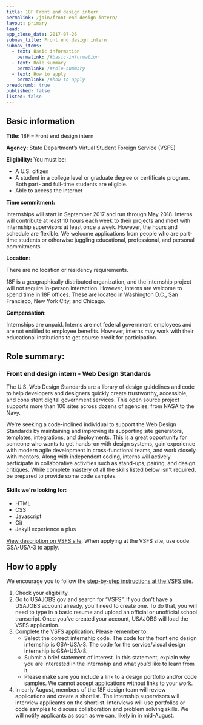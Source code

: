 ```yaml
---
title: 18F Front end design intern
permalink: /join/front-end-design-intern/
layout: primary
lead: 
app_close_date: 2017-07-26
subnav_title: Front end design intern
subnav_items:
  - text: Basic information
    permalink: /#basic-information
  - text: Role summary
    permalink: /#role-summary
  - text: How to apply
    permalink: /#how-to-apply
breadcrumb: true
published: false
listed: false
---
```


## Basic information

**Title:** 
18F – Front end design intern

**Agency:** 
State Department’s Virtual Student Foreign Service (VSFS)  


**Eligibility:**
You must be:
- A U.S. citizen
- A student in a college level or graduate degree or certificate program. Both part- and full-time students are eligible. 
- Able to access the internet

**Time commitment:**

Internships will start in September 2017 and run through May 2018. Interns will contribute at least 10 hours each week to their projects and meet with internship supervisors at least once a week. However, the hours and schedule are flexible. We welcome applications from people who are part-time students or otherwise juggling educational, professional, and personal commitments. 

**Location:** 

There are no location or residency requirements.

18F is a geographically distributed organization, and the internship project will not require in-person interaction. However, interns are welcome to spend time in 18F offices. These are located in Washington D.C., San Francisco, New York City, and Chicago. 

**Compensation:**

Internships are unpaid. Interns are not federal government employees and are not entitled to employee benefits. However,  interns may work with their educational institutions to get course credit for participation.  

## Role summary:

### Front end design intern - Web Design Standards

The U.S. Web Design Standards are a library of design guidelines and code to help developers and designers quickly create trustworthy, accessible, and consistent digital government services. This open source project supports more than 100 sites across dozens of agencies, from NASA to the Navy.

We're seeking a code-inclined individual to support the Web Design Standards by maintaining and improving its supporting site generators, templates, integrations, and deployments. This is a great opportunity for someone who wants to get hands-on with design systems, gain experience with modern agile development in cross-functional teams, and work closely with mentors. Along with independent coding, interns will actively participate in collaborative activities such as stand-ups, pairing, and design critiques. While complete mastery of all the skills listed below isn't required, be prepared to provide some code samples. 

#### Skills we're looking for: 

- HTML
- CSS
- Javascript
- Git
- Jekyll experience a plus

[View description on VSFS site](https://vsfs.state.gov/projects/view/1024). When applying at the VSFS site, use code GSA-USA-3 to apply. 

## How to apply

We encourage you to follow the [step-by-step instructions at the VSFS site](https://vsfs.state.gov/how-to-apply).  

1. Check your eligibility 
2. Go to USAJOBS.gov and search for “VSFS”. If you don’t have a USAJOBS account already, you’ll need to create one. To do that, you will need to type in a basic resume and upload an official or unofficial school transcript. Once you’ve created your account, USAJOBS will load the VSFS application. 
3. Complete the VSFS application. Please remember to: 
	- Select the correct internship code. The code for the front end design internship is GSA-USA-3. The code for the service/visual design internship is GSA-USA-8. 
	- Submit a brief statement of interest. In this statement, explain why you are interested in the internship and what you’d like to learn from it. 
	- Please make sure you include a link to a design portfolio and/or code samples. We cannot accept applications without links to your work. 
4. In early August, members of the 18F design team will review applications and create a shortlist. The internship supervisors will interview applicants on the shortlist. Interviews will use portfolios or code samples to discuss collaboration and problem solving skills. We will notify applicants as soon as we can, likely in in mid-August.
